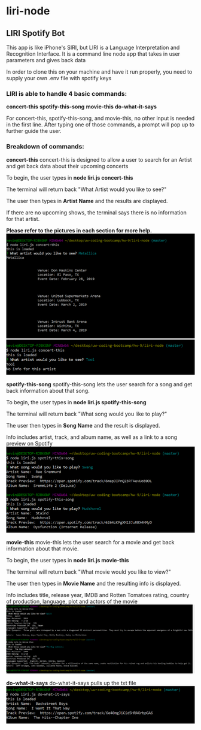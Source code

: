 # liri-node #
## LIRI Spotify Bot ##

This app is like iPhone's SIRI, but LIRI is a Language Interpretation and Recognition Interface.
It is a command line node app that takes in user parameters and gives back data 

In order to clone this on your machine and have it run properly, you need to supply your own .env file with spotify keys

### LIRI is able to handle 4 basic commands: 
**concert-this**
**spotify-this-song**
**movie-this**
**do-what-it-says**

For concert-this, spotify-this-song, and movie-this, no other input is needed in the first line.
After typing one of those commands, a prompt will pop up to further guide the user.

### Breakdown of commands:
**concert-this** 
  concert-this is designed to allow a user to search for an Artist and get back data about their upcoming concerts
  
  To begin, the user types in **node liri.js concert-this**
  
  The terminal will return back "What Artist would you like to see?"
  
  The user then types in **Artist Name** and the results are displayed.
  
  If there are no upcoming shows, the terminal says there is no information for that artist.
  
  **Please refer to the pictures in each section for more help.**
  ![concert-this with info](https://raw.githubusercontent.com/KevMart93/liri-node/master/concert-this.png)
  ![concert-this-without-info](https://raw.githubusercontent.com/KevMart93/liri-node/master/ct-no-info.png)
  
  
  
**spotify-this-song**
  spotify-this-song lets the user search for a song and get back information about that song.
  
  To begin, the user types in **node liri.js spotify-this-song**
  
  The terminal will return back "What song would you like to play?"
  
  The user then types in **Song Name** and the result is displayed.
  
  Info includes artist, track, and album name, as well as a link to a song preview on Spotify
  ![spotify-this multiple examples](https://raw.githubusercontent.com/KevMart93/liri-node/master/spotify-this-song.png)



**movie-this**
  movie-this lets the user search for a movie and get back information about that movie.
  
  To begin, the user types in **node liri.js movie-this**
  
  The terminal will return back "What movie would you like to view?"
  
  The user then types in **Movie Name** and the resulting info is displayed.
  
  Info includes title, release year, IMDB and Rotten Tomatoes rating, country of production, language, plot and actors of the movie
  ![movie-this](https://raw.githubusercontent.com/KevMart93/liri-node/master/movie-this.png)



**do-what-it-says**
  do-what-it-says pulls up the txt file
  ![do-what-it-says](https://github.com/KevMart93/liri-node/blob/master/do-what-it-says.png?raw=true)
